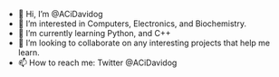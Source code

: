 - 👋 Hi, I’m @ACiDavidog
- 👀 I’m interested in Computers, Electronics, and Biochemistry.
- 🌱 I’m currently learning Python, and C++
- 💞️ I’m looking to collaborate on any interesting projects that help me learn.
- 📫 How to reach me: Twitter @ACiDavidog
